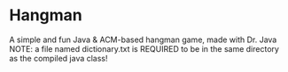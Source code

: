 # Hangman
A simple and fun Java &amp; ACM-based hangman game, made with Dr. Java
NOTE: a file named dictionary.txt is REQUIRED to be in the same directory as the compiled java class!
